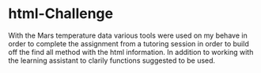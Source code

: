 # html-Challenge

With the Mars temperature data various tools were used on my behave in order to complete the assignment from a tutoring session in order to build off the find all method with the html information. In addition to working with the learning assistant to clarily functions suggested to be used.

